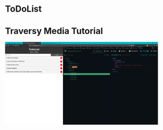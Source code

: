 #  ToDoList

#  Traversy Media Tutorial

![alt text](https://raw.githubusercontent.com/Fynmar91/ToDoList/master/1.png)
